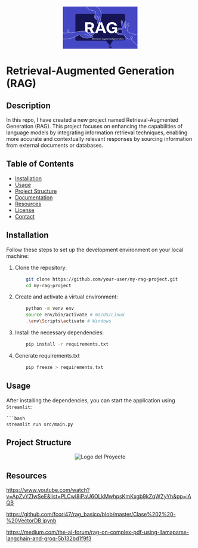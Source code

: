 <!-- Logo o imagen del proyecto -->
<p align="center">
  <img src="resources\img_rag.png" alt="Logo del Proyecto" width="200">
</p>

# Retrieval-Augmented Generation (RAG)

## Description

In this repo, I have created a new project named Retrieval-Augmented Generation (RAG). This project focuses on enhancing the capabilities of language models by integrating information retrieval techniques, enabling more accurate and contextually relevant responses by sourcing information from external documents or databases.

## Table of Contents

- [Installation](#installation)
- [Usage](#usage)
- [Project Structure](#project-structure)
- [Documentation](#documentation)
- [Resources](#Resources)
- [License](#license)
- [Contact](#contact)

## Installation

Follow these steps to set up the development environment on your local machine:

1. Clone the repository:

    ```bash
        git clone https://github.com/your-user/my-rag-project.git
        cd my-rag-project
    ```

2. Create and activate a virtual environment:

    ```bash
        python -m venv env
        source env/bin/activate # macOS/Linux
        .\env\Scripts\activate # Windows
    ```

3. Install the necessary dependencies:

    ```bash
        pip install -r requirements.txt

4. Generate requirements.txt

    ```bash
        pip freeze > requirements.txt
    ```

## Usage

After installing the dependencies, you can start the application using `Streamlit`:

    ```bash
    streamlit run src/main.py


## Project Structure

<p align="center">
  <img src="resources\sheme.png" alt="Logo del Proyecto" width="200">
</p>



## Resources

https://www.youtube.com/watch?v=ApZvYZIwSeE&list=PLCwl8iPaU6OLkMwhpsKmKxgb9kZqWZyYh&pp=iAQB

https://github.com/fcori47/rag_basico/blob/master/Clase%202%20-%20VectorDB.ipynb

https://medium.com/the-ai-forum/rag-on-complex-pdf-using-llamaparse-langchain-and-groq-5b132bd1f9f3

